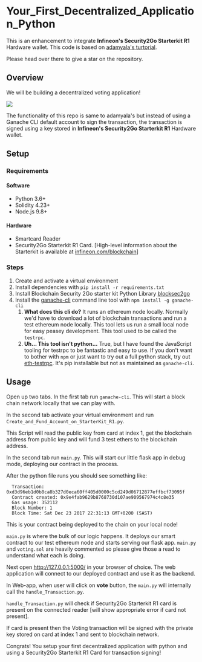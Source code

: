 # Your_First_Decentralized_Application_Python

This is an enhancement to integrate **Infineon's Security2Go Starterkit R1** Hardware wallet. 
This code is based on [adamyala's turtorial](https://github.com/adamyala/Your_First_Decentralized_Application_Python).

Please head over there to give a star on the repository.

## Overview

We will be building a decentralized voting application!

<a href="https://i.gyazo.com/02db73ac15a830c1ee0a1903dde91b2a.gif"><img src="https://i.gyazo.com/02db73ac15a830c1ee0a1903dde91b2a.gif"/></a>

The functionality of this repo is same to adamyala's but instead of using a Ganache CLI default account to sign the transaction, the transaction is signed using a key stored in **Infineon's Security2Go Starterkit R1** Hardware wallet.

## Setup

### Requirements

#### Software
* Python 3.6+
* Solidity 4.23+
* Node.js 9.8+

#### Hardware
* Smartcard Reader
* Security2Go Starterkit R1 Card. [High-level information about the Starterkit is available at [infineon.com/blockchain](https://www.infineon.com/blockchain)]
### Steps

1. Create and activate a virtual environment
1. Install dependencies with `pip install -r requirements.txt`
1. Install Blockchain Security 2Go starter kit Python Library [blocksec2go](https://pypi.org/project/blocksec2go/)
1. Install the [ganache-cli](https://github.com/trufflesuite/ganache-cli) command line tool with `npm install -g ganache-cli`
   1. **What does this cli do?** It runs an ethereum node locally. Normally we'd have to download a lot of blockchain transactions and run a test ethereum node locally. This tool lets us run a small local node for easy peasey development. This tool used to be called the `testrpc`.
   2. **Uh... This tool isn't python...** True, but I have found the JavaScript tooling for testrpc to be fantastic and easy to use. If you don't want to bother with `npm` or just want to try out a full python stack, try out [eth-testrpc](https://github.com/pipermerriam/eth-testrpc). It's pip installable but not as maintained as `ganache-cli`.

## Usage

Open up two tabs. In the first tab run `ganache-cli`. This will start a block chain network locally that we can play with.

In the second tab activate your virtual environment and run `Create_and_Fund_Account_on_StarterKit_R1.py`. 

This Script will read the public key from card at index 1, get the blockchain address from public key and will fund 3 test ethers to the blockchain address.


In the second tab run `main.py`. This will start our little flask app in debug mode, deploying our contract in the process.

After the python file runs you should see something like:
```
  Transaction: 0xd3d96eb1d0b8ca8b327d0eca60ff405d0000c5cd249d06712877effbcf73095f
  Contract created: 0x9e4fab9629b8768730d107ae909567974c4c8e35
  Gas usage: 352112
  Block Number: 1
  Block Time: Sat Dec 23 2017 22:31:13 GMT+0200 (SAST)
```
This is your contract being deployed to the chain on your local node!

`main.py` is where the bulk of our logic happens. It deploys our smart contract to our test ethereum node and starts serving our flask app. `main.py` and `voting.sol` are heavily commented so please give those a read to understand what each is doing.

Next open http://127.0.0.1:5000/ in your browser of choice. The web application will connect to our deployed contract and use it as the backend.

In Web-app, when user will click on **vote** button, the `main.py` will internally call the `handle_Transaction.py`.

`handle_Transaction.py` will check if Security2Go Starterkit R1 card is present on the connected reader [will show appropriate error if card not present].

If card is present then the Voting transaction will be signed with the private key stored on card at index 1 and sent to blockchain network.

Congrats! You setup your first decentralized application with python and using a  Security2Go Starterkit R1 Card for transaction signing!
